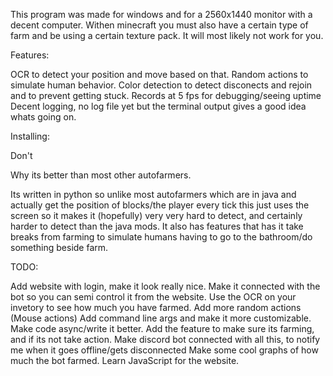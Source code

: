 This program was made for windows and for a 2560x1440 monitor with a decent computer. Withen minecraft you must also have a certain type of farm and be using a certain texture pack. It will most likely not work for you.

Features:

OCR to detect your position and move based on that.
Random actions to simulate human behavior.
Color detection to detect disconects and rejoin and to prevent getting stuck.
Records at 5 fps for debugging/seeing uptime
Decent logging, no log file yet but the terminal output gives a good idea whats going on.

Installing:

Don't

Why its better than most other autofarmers.

Its written in python so unlike most autofarmers which are in java and actually get the position of blocks/the player every tick this just uses the screen so it makes it (hopefully) very very hard to detect, and certainly harder to detect than the java mods. It also has features that has it take breaks from farming to simulate humans having to go to the bathroom/do something beside farm.

TODO:

Add website with login, make it look really nice. Make it connected with the bot so you can semi control it from the website.
Use the OCR on your invetory to see how much you have farmed.
Add more random actions (Mouse actions)
Add command line args and make it more customizable.
Make code async/write it better.
Add the feature to make sure its farming, and if its not take action.
Make discord bot connected with all this, to notify me when it goes offline/gets disconnected
Make some cool graphs of how much the bot farmed.
Learn JavaScript for the website.

